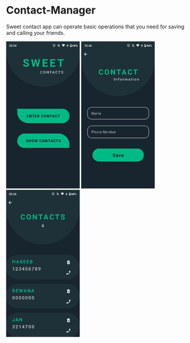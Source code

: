# Contact-Manager
Sweet contact app can operate basic operations that you need for saving and calling your friends.

<img src="1.PNG" width="200" height="400" style="display: inline"/>
<img src="2.PNG" width="200" height="400"/>
<img src="3.PNG" width="200" height="400"/>
